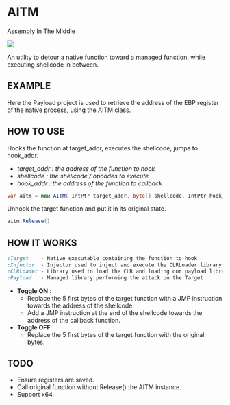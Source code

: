 # AITM
Assembly In The Middle

![](https://i.imgur.com/GZjbW2s.png)

An utility to detour a native function toward a managed function, while executing shellcode in between.

## EXAMPLE

Here the Payload project is used to retrieve the address of the EBP register of the native process, using the AITM class.

## HOW TO USE

Hooks the function at target_addr, executes the shellcode, jumps to hook_addr.
- *target_addr : the address of the function to hook*
- *shellcode : the shellcode / opcodes to execute*
- *hook_addr : the address of the function to callback*
```cs
var aitm = new AITM( IntPtr target_addr, byte[] shellcode, IntPtr hook_addr )
```

Unhook the target function and put it in its original state.
```cs
aitm.Release()
```

## HOW IT WORKS

```css
:Target    - Native executable containing the function to hook
:Injector  - Injector used to inject and execute the CLRLoader library into the Target
:CLRLoader - Library used to load the CLR and loading our payload library into the Target
:Payload   - Managed library performing the attack on the Target
```

* __Toggle ON__ :
  * Replace the 5 first bytes of the target function with a JMP instruction towards
the address of the shellcode.
  * Add a JMP instruction at the end of the shellcode towards the address of the
callback function.
* __Toggle OFF__ :
  * Replace the 5 first bytes of the target function with the original bytes.
  
## TODO

* Ensure registers are saved.
* Call original function without Release() the AITM instance.
* Support x64.

